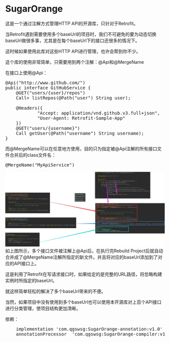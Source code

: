 # SugarOrange
这是一个通过注解方式管理HTTP API的开源库，只针对于Retrofit。

当Retrofit遇到需要使用多个baseUrl的项目时，我们不可避免的要为动态切换baseUrl做很多事，尤其是在每个baseUrl下的接口还很多的情况下。

这时候如果使用此库对这些HTTP API进行管理，也许会帮到你不少。

这个库的使用非常简单，只需要用到两个注解：@Api和@MergeName

在接口上使用@Api：

<pre>
@Api("http://www.github.com/")
public interface GitHubService {
    @GET("users/{user}/repos")
    Call<List<Repo>> listRepos(@Path("user") String user);

    @Headers({
            "Accept: application/vnd.github.v3.full+json",
            "User-Agent: Retrofit-Sample-App"
    })
    @GET("users/{username}")
    Call<User> getUser(@Path("username") String username);
}
</pre>
而@MergeName可以在任意地方使用，目的只为指定被@Api注解的所有接口文件合并后的class文件名：
<pre>@MergeName("MyApiService")</pre>
![效果图](https://github.com/qgswsg/SugarOrange/blob/master/%E6%95%88%E6%9E%9C%E5%9B%BE.jpg)
如上图所示，多个接口文件被注解上@Api后，在执行完Rebuild Project后就自动合并成了@MergeName注解所指定的新文件。并且将对应的baseUrl添加到了对应的API接口上。

这是利用了Retrofit在写请求接口时，如果给定的是完整的URL路径，将忽略构建实例时所指定的baseUrl。

就这样简单轻松的解决了多个baseUrl带来的不便。

当然，如果项目中没有使用到多个baseUrl也可以使用本开源库对上百个API接口进行分类管理，使项目结构更加清晰。

依赖：
<pre>
    implementation 'com.qgswsg:SugarOrange-annotation:v1.0'
    annotationProcessor  'com.qgswsg:SugarOrange-compiler:v1.0'
</pre>
